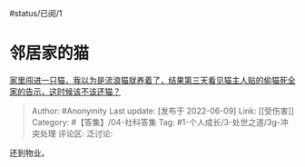 #status/已阅/1 

# 邻居家的猫
[家里闯进一只猫，我以为是流浪猫就养着了，结果第三天看见猫主人贴的偷猫死全家的告示，这时候该不该还猫？](https://www.zhihu.com/question/458067326/answer/2520642032)

> Author: #Anonymity
> Last update: [发布于 2022-06-09]
> Link: [[受伤害]]
> Category: #【答集】/04-社科答集
> Tag: #1-个人成长/3-处世之道/3g-冲突处理
> 评论区:
> 泛讨论:

还到物业。
